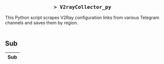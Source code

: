 <h3 align="center">
    <samp>&gt; V2rayCollector_py</samp>
</h3>

This Python script scrapes V2Ray configuration links from various Telegram channels and saves them by region.
<br>
<br>
## Sub
| Sub |
|-----|

























































































































































































































































































































































































































































































































































































































































































































































































































































































































































































































































































































































































































































































































































































































































































































































































































































































































































































































































































































































































































































































































































































































































































































































































































































































































































































































































































































































































































































































































































































































































































































































































































































































































































































































































































































































































































































































































































































































































































































































































































































































































































































































































































































































